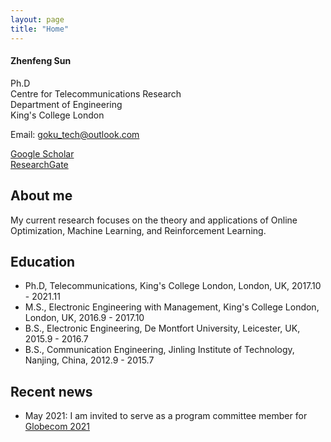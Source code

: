 ```yaml
---
layout: page
title: "Home"
---
```



#### Zhenfeng Sun

Ph.D  
Centre for Telecommunications Research  
Department of Engineering  
King's College London  

Email: goku_tech@outlook.com  

[Google Scholar](https://scholar.google.co.uk/citations?user=XtoBqIkAAAAJ&hl=en)  
[ResearchGate](https://www.researchgate.net/profile/Zhenfeng-Sun)

## About me

My current research focuses on the theory and applications of Online Optimization, Machine Learning, and Reinforcement Learning.  


## Education

- Ph.D, Telecommunications, King's College London, London, UK, 2017.10 - 2021.11
- M.S., Electronic Engineering with Management, King's College London, London, UK, 2016.9 - 2017.10
- B.S., Electronic Engineering, De Montfort University, Leicester, UK, 2015.9 - 2016.7
- B.S., Communication Engineering, Jinling Institute of Technology, Nanjing, China, 2012.9 - 2015.7 

  

## Recent news

- May 2021: I am invited to serve as a program committee member for [Globecom 2021](https://globecom2021.ieee-globecom.org/)
